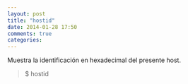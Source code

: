 ```yaml
---
layout: post
title: "hostid"
date: 2014-01-28 17:50
comments: true
categories: 
---
```

Muestra la identificación en hexadecimal del presente host.

>$ hostid

